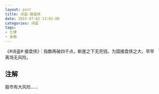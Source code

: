 ```yaml
---
layout: post
title: 诗盗·接盘侠
date: 2015-07-02 13:01:00
categories: 诗盗
tags:
- 七律
- 金融
---
```

《#诗盗#·接盘侠》：指数再破四千点，断崖之下无完钱。为国接盘侠之大，早早离场无风险。

## 注解
股市有大风险……

